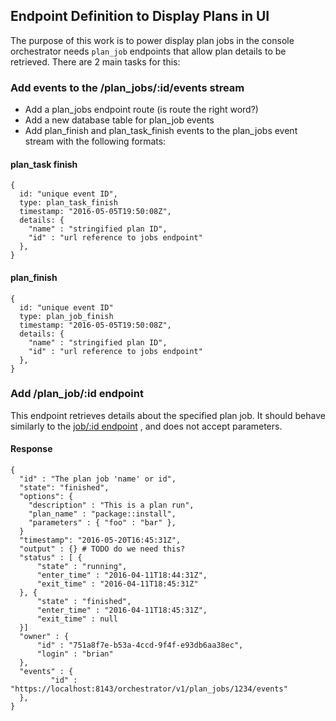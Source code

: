 ## Endpoint Definition to Display Plans in UI

The purpose of this work is to power display plan jobs in the console orchestrator needs `plan_job` endpoints that allow plan details to be retrieved. There are 2 main tasks for this:

### Add events to the /plan_jobs/:id/events stream  

* Add a plan_jobs endpoint route (is route the right word?)
* Add a new database table for plan_job events
* Add plan_finish and plan_task_finish events to the plan_jobs event stream with the following formats:

#### plan_task finish 
```
{
  id: "unique event ID",
  type: plan_task_finish
  timestamp: "2016-05-05T19:50:08Z",
  details: { 
    "name" : "stringified plan ID",
    "id" : "url reference to jobs endpoint" 
  },
}
```

#### plan_finish
```
{
  id: "unique event ID"
  type: plan_job_finish
  timestamp: "2016-05-05T19:50:08Z",
  details: { 
    "name" : "stringified plan ID",
    "id" : "url reference to jobs endpoint"
  },
}
```
 
### Add /plan_job/:id endpoint

This endpoint retrieves details about the specified plan job.  It should behave similarly to the [job/:id endpoint](https://puppet.com/docs/pe/latest/orchestrator/orchestrator_api_jobs_endpoint.html#ariaid-title3) , and does not accept parameters.

#### Response

```
{
  "id" : "The plan job 'name' or id",
  "state": "finished",
  "options": {
    "description" : "This is a plan run",
    "plan_name" : "package::install",
    "parameters" : { "foo" : "bar" },
  }
  "timestamp": "2016-05-20T16:45:31Z",
  "output" : {} # TODO do we need this?
  "status" : [ {
      "state" : "running",
      "enter_time" : "2016-04-11T18:44:31Z",
      "exit_time" : "2016-04-11T18:45:31Z"
  }, {
      "state" : "finished",
      "enter_time" : "2016-04-11T18:45:31Z",
      "exit_time" : null
  }]
  "owner" : {
      "id" : "751a8f7e-b53a-4ccd-9f4f-e93db6aa38ec",
      "login" : "brian"
  },
  "events" : {
         "id" : "https://localhost:8143/orchestrator/v1/plan_jobs/1234/events"
  },
}
```